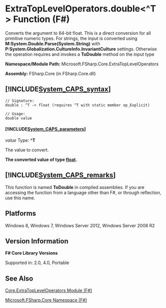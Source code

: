 # ExtraTopLevelOperators.double<^T> Function (F#)

Converts the argument to 64-bit float. This is a direct conversion for all primitive numeric types. For strings, the input is converted using **M:System.Double.Parse(System.String)** with **P:System.Globalization.CultureInfo.InvariantCulture** settings. Otherwise the operation requires and invokes a **ToDouble** method on the input type

**Namespace/Module Path:** Microsoft.FSharp.Core.ExtraTopLevelOperators

**Assembly:** FSharp.Core (in FSharp.Core.dll)


## [!INCLUDE[System_CAPS_syntax](//System/Token/System_CAPS_syntax_md.md)]

```
// Signature:
double : ^T -> float (requires ^T with static member op_Explicit)

// Usage:
double value
```

#### [!INCLUDE[System_CAPS_parameters](//System/Token/System_CAPS_parameters_md.md)]
*value*
Type: **^T**


The value to convert.



**The converted value of type [float](http://msdn.microsoft.com/en-us/library/3fa76cae-e9b5-4672-8bdf-88ff6dbcf7b8).**
## [!INCLUDE[System_CAPS_remarks](//System/Token/System_CAPS_remarks_md.md)]
This function is named **ToDouble** in compiled assemblies. If you are accessing the function from a language other than F#, or through reflection, use this name.


## Platforms
Windows 8, Windows 7, Windows Server 2012, Windows Server 2008 R2


## Version Information
**F# Core Library Versions**

Supported in: 2.0, 4.0, Portable




## See Also
[Core.ExtraTopLevelOperators Module &#40;F&#35;&#41;](Core.ExtraTopLevelOperators+Module+28%F%2329%.md)

[Microsoft.FSharp.Core Namespace &#40;F&#35;&#41;](Microsoft.FSharp.Core+Namespace+28%F%2329%.md)


